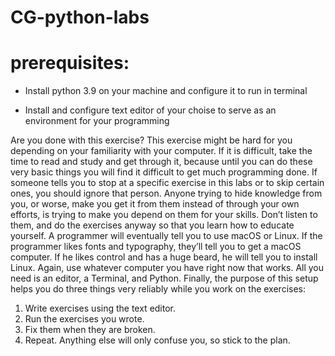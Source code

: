 # CG-python-labs
 
 # prerequisites:

* Install python 3.9 on your machine and configure it to run in terminal

* Install and configure text editor of your choise to serve as an environment for your programming 

Are you done with this exercise? This exercise might be hard for you depending on your familiarity with
your computer. If it is difficult, take the time to read and study and get through it, because until you can
do these very basic things you will find it difficult to get much programming done.
If someone tells you to stop at a specific exercise in this labs or to skip certain ones, you should ignore
that person. Anyone trying to hide knowledge from you, or worse, make you get it from them instead of
through your own efforts, is trying to make you depend on them for your skills. Don’t listen to them, and
do the exercises anyway so that you learn how to educate yourself.
A programmer will eventually tell you to use macOS or Linux. If the programmer likes fonts and typography, they’ll tell you to get a macOS computer. If he likes control and has a huge beard, he will tell you to install Linux. Again, use
whatever computer you have right now that works. All you need is an editor, a Terminal, and Python.
Finally, the purpose of this setup helps you do three things very reliably while you work on the exercises:
1. Write exercises using the text editor.
2. Run the exercises you wrote.
3. Fix them when they are broken.
4. Repeat.
Anything else will only confuse you, so stick to the plan.
